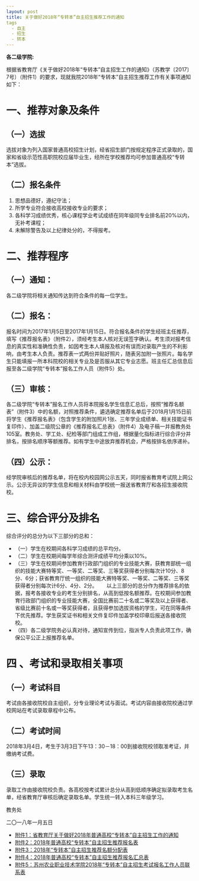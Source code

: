 ```yaml
---
layout: post
title: 关于做好2018年“专转本”自主招生推荐工作的通知
tags
  - 自主
  - 招生
  - 转本
---
```


<!--more-->

**各二级学院:**

根据省教育厅《关于做好2018年“专转本”自主招生工作的通知》（苏教学〔2017〕7号）（附件1）的要求，现就我院2018年“专转本”自主招生推荐工作有关事项通知如下：

# 一、推荐对象及条件
## （一）选拔

选拔对象为列入国家普通高校招生计划，经省招生部门按规定程序正式录取的，国家和省级示范性高职院校应届毕业生，经所在学校推荐均可参加普通高校“专转本”选拔。

## （二）报名条件
1. 思想品德好，遵纪守法；
2. 所学专业符合接收高校接收专业的要求；
3. 各科学习成绩优秀，核心课程学业考试成绩在同年级同专业排名前20%以内，无补考课程；
5. 未解除警告及以上纪律处分的，不得报考。

# 二、推荐程序

## （一）通知：

各二级学院将相关通知传达到符合条件的每一位学生。

## （二）报名：

报名时间为2017年1月5日至2017年1月15日。符合报名条件的学生经班主任推荐，填写《推荐报名表》（附件2），须经考生本人核对无误签字确认。考生须对报考信息的真实性和准确性负责，如因考生本人填报及核对有误而对录取产生的不利影响，由考生本人负责。推荐表一式两份并贴好照片，随表另加附一张照片。每名学生只能填报一所本科院校的相关专业及是否服从其它专业志愿。班主任汇总信息后报至各二级学院“专转本”报名工作人员（附件5）处。

## （三）审核：

各二级学院“专转本”报名工作人员将本院报名学生信息汇总后，按照“推荐名额表”（附件3）中的名额，对照推荐条件，遴选确定推荐名单后于2018月1月15日前将学生《推荐报名表》（包含学生的附加照片1张、三年学业成绩单、相关技能证书复印件）、加盖二级院公章的《推荐报名汇总表》（附件4）及电子稿一并报教务处105室。教务处、学工处、纪检等部门组成工作组，根据量化指标进行综合评分并排名，按排名顺序等额推荐。如有学生中途放弃推荐机会，严格按排名依序递补。

## （四）公示：

经学院审核后的推荐名单，将在校内校园网公示五天，同时报省教育考试院上网公示。公示无异议的学生信息和相关材料由学校统一报送省教育厅和各招生接收院校。

# 三、综合评分及排名

综合评分的总分为以下三部分的总和：

* （一）学生在校期间各科学习成绩的总平均分。
* （二）学生在校期间每学年综合测评成绩平均分乘以10%。
* （三）学生在校期间参加教育行政部门组织的专业技能大赛，获教育部统一组织的技能大赛特等奖、一等奖、二等奖、三等奖获得者分别每次计10分、8分、6分；获省教育厅统一组织的技能大赛特等奖、一等奖、二等奖、三等奖获得者分别每次计6分、4分、2分。　　
以上三部分的总分作为推荐排名的依据，报考各接收专业的考生分别排名，从高到低按名额推荐。在校期间参加教育行政部门组织的专业技能大赛，全国比赛前二十名或二等奖及以上获得者、省级比赛前十名或一等奖获得者，且获得参加选拔资格的学生，可在同等条件下优先推荐。学生获奖证书和相关文件复印件加盖学校印章后报送各接收院校。　
* （四）各二级学院务必认真对待，通知宣传到位，指派专人负责此项工作，确保公平公正上报推荐名单。

# 四 、考试和录取相关事项
## （一）考试科目

考试由各接收院校自主组织，分专业理论考试与面试。考试内容由接收院校通过学校网站在考试录取章程中公布。

## （二）考试时间

2018年3月4日，考生于3月3日下午13：30－18：00到接收院校领取准考证，并缴纳考试费。

## （三）录取
录取工作由接收院校负责。各高校按考试累计总分从高到低顺序确定拟录取考生名单，经省教育厅审核后确定录取名单。学生统一转入本科三年级学习。


教务处

二〇一八年一月五日

* [附件1：省教育厅关于做好2018年普通高校“专转本”自主招生工作的通知](http://7xqrll.com1.z0.glb.clouddn.com/20180108-%E9%99%84%E4%BB%B61%EF%BC%9A%E7%9C%81%E6%95%99%E8%82%B2%E5%8E%85%E5%85%B3%E4%BA%8E%E5%81%9A%E5%A5%BD2018%E5%B9%B4%E6%99%AE%E9%80%9A%E9%AB%98%E6%A0%A1%E2%80%9C%E4%B8%93%E8%BD%AC%E6%9C%AC%E2%80%9D%E8%87%AA%E4%B8%BB%E6%8B%9B%E7%94%9F%E5%B7%A5%E4%BD%9C%E7%9A%84%E9%80%9A%E7%9F%A5.doc)
* [附件2：2018年普通高校“专转本”自主招生推荐报名表](http://7xqrll.com1.z0.glb.clouddn.com/20180108-%E9%99%84%E4%BB%B62%EF%BC%9A2018%E5%B9%B4%E6%99%AE%E9%80%9A%E9%AB%98%E6%A0%A1%E2%80%9C%E4%B8%93%E8%BD%AC%E6%9C%AC%E2%80%9D%E8%87%AA%E4%B8%BB%E6%8B%9B%E7%94%9F%E6%8E%A8%E8%8D%90%E6%8A%A5%E5%90%8D%E8%A1%A8.docx)
* [附件3：2018年“专转本”自主招生推荐名额分配表](http://7xqrll.com1.z0.glb.clouddn.com/20180108-%E9%99%84%E4%BB%B63%EF%BC%9A2018%E5%B9%B4%E2%80%9C%E4%B8%93%E8%BD%AC%E6%9C%AC%E2%80%9D%E8%87%AA%E4%B8%BB%E6%8B%9B%E7%94%9F%E6%8E%A8%E8%8D%90%E5%90%8D%E9%A2%9D%E5%88%86%E9%85%8D%E8%A1%A8.docx)
* [附件4：2018年普通高校“专转本”自主招生推荐报名汇总表](http://7xqrll.com1.z0.glb.clouddn.com/20180108-%E9%99%84%E4%BB%B64%EF%BC%9A2018%E5%B9%B4%E6%99%AE%E9%80%9A%E9%AB%98%E6%A0%A1%E2%80%9C%E4%B8%93%E8%BD%AC%E6%9C%AC%E2%80%9D%E8%87%AA%E4%B8%BB%E6%8B%9B%E7%94%9F%E6%8E%A8%E8%8D%90%E6%8A%A5%E5%90%8D%E6%B1%87%E6%80%BB%E8%A1%A8.xlsx)
* [附件5：苏州农业职业技术学院2018年“专转本”自主招生考试报名工作人员联系表](http://7xqrll.com1.z0.glb.clouddn.com/20180108-%E9%99%84%E4%BB%B65%EF%BC%9A%E8%8B%8F%E5%B7%9E%E5%86%9C%E4%B8%9A%E8%81%8C%E4%B8%9A%E6%8A%80%E6%9C%AF%E5%AD%A6%E9%99%A22018%E5%B9%B4%E2%80%9C%E4%B8%93%E8%BD%AC%E6%9C%AC%E2%80%9D%E8%87%AA%E4%B8%BB%E6%8B%9B%E7%94%9F%E8%80%83%E8%AF%95%E6%8A%A5%E5%90%8D%E5%B7%A5%E4%BD%9C%E4%BA%BA%E5%91%98%E8%81%94%E7%B3%BB%E8%A1%A8.docx)
